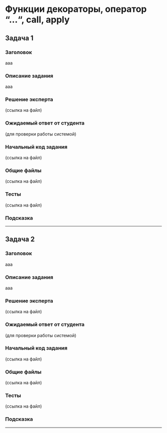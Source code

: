 # Функции декораторы, оператор “...“, call, apply


## Задача 1

### Заголовок
aaa

### Описание задания
aaa

### Решение эксперта
(ссылка на файл)


### Ожидаемый ответ от студента
(для проверки работы системой)


### Начальный код задания
(ссылка на файл)


### Общие файлы
(ссылка на файл)


### Тесты
(ссылка на файл)


### Подсказка

-----

## Задача 2

### Заголовок
aaa

### Описание задания
aaa

### Решение эксперта
(ссылка на файл)


### Ожидаемый ответ от студента
(для проверки работы системой)


### Начальный код задания
(ссылка на файл)


### Общие файлы
(ссылка на файл)


### Тесты
(ссылка на файл)


### Подсказка

-----
